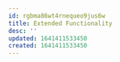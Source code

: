 ```yaml
---
id: rgbma86wt4rnequeo9jus6w
title: Extended Functionality
desc: ''
updated: 1641411533450
created: 1641411533450
---
```



